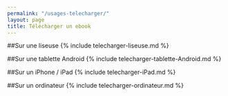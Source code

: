 ```yaml
---
permalink: "/usages-telecharger/"
layout: page
title: Télécharger un ebook
---
```


##Sur une liseuse 
{% include telecharger-liseuse.md %}

##Sur une tablette Android
{% include telecharger-tablette-Android.md %}

##Sur un iPhone / iPad
{% include telecharger-iPad.md %}

##Sur un ordinateur
{% include telecharger-ordinateur.md %}